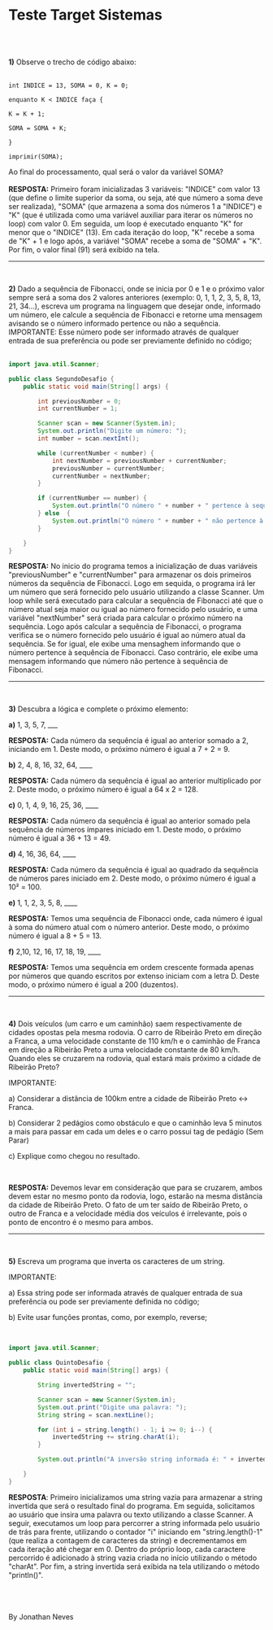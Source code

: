 # Teste Target Sistemas
<br>
<br>

**1)** Observe o trecho de código abaixo:
<br>
<br>

```
int INDICE = 13, SOMA = 0, K = 0;

enquanto K < INDICE faça {

K = K + 1;

SOMA = SOMA + K;

}

imprimir(SOMA);
```

Ao final do processamento, qual será o valor da variável SOMA?
<br>
<br>
**RESPOSTA:** Primeiro foram inicializadas 3 variáveis: "INDICE" com valor 13 (que define o limite superior da soma, ou seja, até que número a soma deve ser realizada), "SOMA" (que armazena a soma dos números 1 a "INDICE") e "K" (que é utilizada como uma variável auxiliar para iterar os números no loop) com valor 0. Em seguida, um loop é executado enquanto "K" for menor que o "INDICE" (13). Em cada iteração do loop, "K" recebe a soma de "K" + 1 e logo após, a variável "SOMA" recebe a soma de "SOMA" + "K". Por fim, o valor final (91) será exibido na tela.

---
<br>

**2)** Dado a sequência de Fibonacci, onde se inicia por 0 e 1 e o próximo valor sempre será a soma dos 2 valores anteriores (exemplo: 0, 1, 1, 2, 3, 5, 8, 13, 21, 34...), escreva um programa na linguagem que desejar onde, informado um número, ele calcule a sequência de Fibonacci e retorne uma mensagem avisando se o número informado pertence ou não a sequência.
<br>
IMPORTANTE: Esse número pode ser informado através de qualquer entrada de sua preferência ou pode ser previamente definido no código;
<br>
<br>

```java
import java.util.Scanner;

public class SegundoDesafio {
    public static void main(String[] args) {

        int previousNumber = 0;
        int currentNumber = 1;

        Scanner scan = new Scanner(System.in);
        System.out.println("Digite um número: ");
        int number = scan.nextInt();

        while (currentNumber < number) {
            int nextNumber = previousNumber + currentNumber;
            previousNumber = currentNumber;
            currentNumber = nextNumber;
        }

        if (currentNumber == number) {
            System.out.println("O número " + number + " pertence à sequência de Fibonacci!");
        } else  {
            System.out.println("O número " + number + " não pertence à sequência de Fibonacci!");
        }

    }
}
```

**RESPOSTA:** No inicio do programa temos a inicialização de duas variáveis "previousNumber" e "currentNumber" para armazenar os dois primeiros números da sequência de Fibonacci. Logo em sequida, o programa irá ler um número que será fornecido pelo usuário utilizando a classe Scanner. Um loop while será executado para calcular a sequência de Fibonacci até que o número atual seja maior ou igual ao número fornecido pelo usuário, e uma variável "nextNumber" será criada para calcular o próximo número na sequência. Logo após calcular a sequência de Fibonacci, o programa verifica se o número fornecido pelo usuário é igual ao número atual da sequência. Se for igual, ele exibe uma mensaghem informando que o número pertence à sequência de Fibonacci. Caso contrário, ele exibe uma mensagem informando que número não pertence à sequência de Fibonacci.

---
<br>

**3)** Descubra a lógica e complete o próximo elemento:

**a)** 1, 3, 5, 7, ___

**RESPOSTA:** Cada número da sequência é igual ao anterior somado a 2, iniciando em 1. Deste modo, o próximo número é igual a 7 + 2 = 9.

**b)** 2, 4, 8, 16, 32, 64, ____

**RESPOSTA:** Cada número da sequência é igual ao anterior multiplicado por 2. Deste modo, o próximo número é igual a 64 x 2 = 128.

**c)** 0, 1, 4, 9, 16, 25, 36, ____

**RESPOSTA:** Cada número da sequência é igual ao anterior somado pela sequência de números ímpares iniciado em 1. Deste modo, o próximo número é igual a 36 + 13 = 49.

**d)** 4, 16, 36, 64, ____

**RESPOSTA:** Cada número da sequência é igual ao quadrado da sequência de números pares iniciado em 2. Deste modo, o próximo número é igual a 10² = 100.

**e)** 1, 1, 2, 3, 5, 8, ____

**RESPOSTA:** Temos uma sequência de Fibonacci onde, cada número é igual à soma do número atual com o número anterior. Deste modo, o próximo número é igual a 8 + 5 = 13.

**f)** 2,10, 12, 16, 17, 18, 19, ____

**RESPOSTA:** Temos uma sequência em ordem crescente formada apenas por números que quando escritos por extenso iniciam com a letra D. Deste modo, o próximo número é igual a 200 (duzentos).

---
<br>

**4)** Dois veículos (um carro e um caminhão) saem respectivamente de cidades opostas pela mesma rodovia. O carro de Ribeirão Preto em direção a Franca, a uma velocidade constante de 110 km/h e o caminhão de Franca em direção a Ribeirão Preto a uma velocidade constante de 80 km/h. Quando eles se cruzarem na rodovia, qual estará mais próximo a cidade de Ribeirão Preto?

IMPORTANTE:

a) Considerar a distância de 100km entre a cidade de Ribeirão Preto <-> Franca.

b) Considerar 2 pedágios como obstáculo e que o caminhão leva 5 minutos a mais para passar em cada um deles e o carro possui tag de pedágio (Sem Parar)

c) Explique como chegou no resultado.

<br>

**RESPOSTA:** Devemos levar em consideração que para se cruzarem, ambos devem estar no mesmo ponto da rodovia, logo, estarão na mesma distância da cidade de Ribeirão Preto. O fato de um ter saído de Ribeirão Preto, o outro de Franca e a velocidade média dos veículos é irrelevante, pois o ponto de encontro é o mesmo para ambos.

---
<br>

**5)** Escreva um programa que inverta os caracteres de um string.

IMPORTANTE:

a) Essa string pode ser informada através de qualquer entrada de sua preferência ou pode ser previamente definida no código;

b) Evite usar funções prontas, como, por exemplo, reverse;

<br>

```java
import java.util.Scanner;

public class QuintoDesafio {
    public static void main(String[] args) {

        String invertedString = "";

        Scanner scan = new Scanner(System.in);
        System.out.print("Digite uma palavra: ");
        String string = scan.nextLine();

        for (int i = string.length() - 1; i >= 0; i--) {
            invertedString += string.charAt(i);
        }

        System.out.println("A inversão string informada é: " + invertedString);

    }
}
```

**RESPOSTA**: Primeiro inicializamos uma string vazia para armazenar a string invertida que será o resultado final do programa. Em seguida, solicitamos ao usuário que insira uma palavra ou texto utilizando a classe Scanner. A seguir, executamos um loop para percorrer a string informada pelo usuário de trás para frente, utilizando o contador "i" iniciando em "string.length()-1" (que realiza a contagem de caracteres da string) e decrementamos em cada iteração até chegar em 0. Dentro do próprio loop, cada caractere percorrido é adicionado à string vazia criada no início utilizando o método "charAt". Por fim, a string invertida será exibida na tela utilizando o método "println()".

<br>
<br>
<br>
By Jonathan Neves
